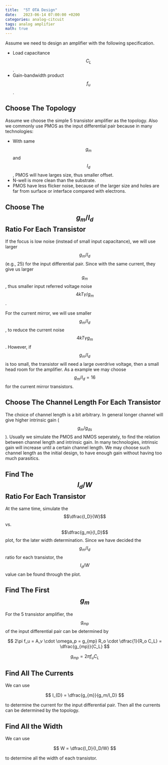 ```yaml
---
title:  "5T OTA Design"
date:   2023-06-14 07:00:00 +0200
categories: analog-citcuit
tags: analog amplifier
math: true
---
```


Assume we need to design an amplifier with the following specification.

- Load capacitance $$C_L$$.
- Gain-bandwidth product $$f_u$$.

## Choose The Topology

Assume we choose the simple 5 transistor amplifier as the topology.
Also we commonly use PMOS as the input differential pair because in many technologies:

- With same $$g_m$$ and $$I_d$$, PMOS will have larges size, thus smaller offset.
- N-well is more clean than the substrate.
- PMOS have less flicker noise, because of the larger size and holes are far from surface or interface compared with electrons.

## Choose The $$g_m/I_d$$ Ratio For Each Transistor

If the focus is low noise (instead of small input capacitance), we will use larger $$g_m/I_d$$ (e.g., 25) for the input differential pair.
Since with the same current, they give us larger $$g_m$$, thus smaller input referred voltage noise $$4kT\gamma / g_m$$.

For the current mirror, we will use smaller $$g_m/I_d$$, to reduce the current noise $$4kT \gamma g_m$$. However, if $$g_m/I_d$$ is too small, the transistor will need a large overdrive voltage, then a small head room for the amplifier. As a example we may choose $$g_m/I_d=16$$ for the current mirror transistors.

## Choose The Channel Length For Each Transistor

The choice of channel length is a bit arbitrary.
In general longer channel will give higher intrinsic gain ($$g_m/g_{ds}$$).
Usually we simulate the PMOS and NMOS seperately, to find the relation between channel length and intrinsic gain.
In many technologies, intrinsic gain will increase until a certain channel length.
We may choose such channel length as the initial design, to have enough gain without having too much parasitics.

## Find The $$I_d/W$$ Ratio For Each Transistor

At the same time, simulate the $$\dfrac{I_D}{W}$$ vs. $$\dfrac{g_m}{I_D}$$ plot, for the later width determination.
Since we have decided the $$g_m/I_d$$ ratio for each transistor, the $$I_d/W$$ value can be found through the plot.

## Find The First $$g_m$$

For the 5 transistor amplifier, the $$g_{mp}$$ of the input differential pair can be determined by

$$
2\pi f_u = A_v \cdot \omega_p = g_{mp} R_o \cdot \dfrac{1}{R_o C_L} = \dfrac{g_{mp}}{C_L}
$$

$$
g_{mp} = 2\pi f_u C_L
$$

## Find All The Currents

We can use

$$
I_{D} = \dfrac{g_{m}}{g_m/I_D}
$$

to determine the current for the input differential pair.
Then all the currents can be determined by the topology.

## Find All the Width

We can use

$$
W = \dfrac{I_D}{I_D/W}
$$

to determine all the width of each transistor.
